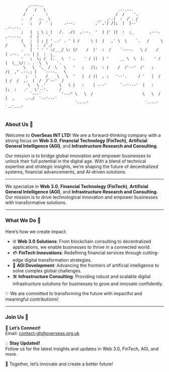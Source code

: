 ```text

                                                                                          
          ,----..                                                                               
         /   /   \                                .--.--.                                       
        /   .     :                              /  /    '.                                     
       .   /   ;.  \                     __  ,-.|  :  /`. /                                     
       .   ;   /  ` ;     .---.         ,' ,'/ /|;  |  |--`                           .--.--.    
       ;   |  ; \ ; |   /.  ./|  ,---.  '  | |' ||  :  ;_       ,---.     ,--.--.    /  /    '   
       |   :  | ; | ' .-' . ' | /     \ |  |   ,' \  \    `.   /     \   /       \  |  :  /`./   
       .   |  ' ' ' :/___/ \: |/    /  |'  :  /    `----.   \ /    /  | .--.  .-. | |  :  ;_     
       '   ;  \; /  |.   \  ' .    ' / ||  | '     __ \  \  |.    ' / |  \__\/: . .  \  \    `.  
        \   \  ',  /  \   \   '   ;   /|;  : |    /  /`--'  /'   ;   /|  ," .--.; |   `----.   \ 
         ;   :    /    \   \  '   |  / ||  , ;   '--'.     / '   |  / | /  /  ,.  |  /  /`--'  / 
          \   \ .'      \   \ |   :    | ---'      `--'---'  |   :    |;  :   .'   \'--'.     /  
           `---`         '---" \   \  /                      \   \  / |  ,     .-./  `--'---'   
                               `----'                         `----'   `--`---'                 
                                                                                                                  

```

### About Us 🌟  

Welcome to **OverSeas INT LTD**! We are a forward-thinking company with a strong focus on **Web 3.0**, **Financial Technology (FinTech)**, **Artificial General Intelligence (AGI)**, and **Infrastructure Research and Consulting**.  

Our mission is to bridge global innovation and empower businesses to unlock their full potential in the digital age. With a blend of technical expertise and strategic insights, we’re shaping the future of decentralized systems, financial advancements, and AI-driven solutions.  

---

We specialize in **Web 3.0**, **Financial Technology (FinTech)**, **Artificial General Intelligence (AGI)**, and **Infrastructure Research and Consulting**. Our mission is to drive technological innovation and empower businesses with transformative solutions.  

---

### What We Do 🚀  

Here’s how we create impact:  

- 🌐 **Web 3.0 Solutions**: From blockchain consulting to decentralized applications, we enable businesses to thrive in a connected world.  
- 💳 **FinTech Innovations**: Redefining financial services through cutting-edge digital transformation strategies.  
- 🤖 **AGI Development**: Advancing the frontiers of artificial intelligence to solve complex global challenges.  
- 🛠️ **Infrastructure Consulting**: Providing robust and scalable digital infrastructure solutions for businesses to grow and innovate confidently.  


✨ We are committed to transforming the future with impactful and meaningful contributions!  

---


### Join Us 🤝  

📩 **Let’s Connect!**  
Email: [contact-gh@overseas.org.uk](mailto:contact-gh@overseas.org.uk)  

💡 **Stay Updated!**  
Follow us for the latest insights and updates in Web 3.0, FinTech, AGI, and more.  

🌟 Together, let’s innovate and create a better future! 
